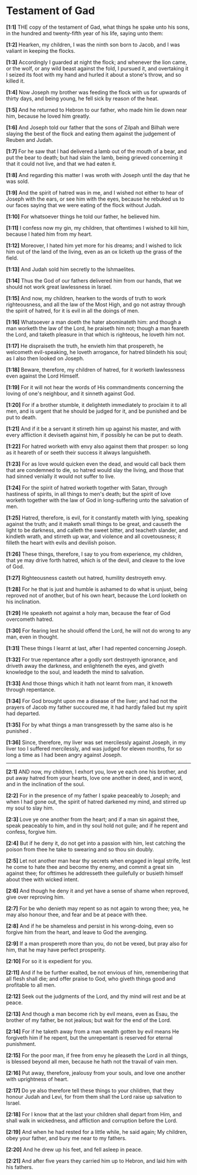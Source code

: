 # Testament of Gad


**[1:1]** THE copy of the testament of Gad, what things he spake unto his sons, in the hundred and twenty-fifth year of his life, saying unto them:

**[1:2]** Hearken, my children, I was the ninth son born to Jacob, and I was valiant in keeping the flocks.

**[1:3]** Accordingly I guarded at night the flock; and whenever the lion came, or the wolf, or any wild beast against the fold, I pursued it, and overtaking it I seized its foot with my hand and hurled it about a stone's throw, and so killed it.

**[1:4]** Now Joseph my brother was feeding the flock with us for upwards of thirty days, and being young, he fell sick by reason of the heat.

**[1:5]** And he returned to Hebron to our father, who made him lie down near him, because he loved him greatly.

**[1:6]** And Joseph told our father that the sons of Zilpah and Bilhah were slaying the best of the flock and eating them against the judgement of Reuben and Judah.

**[1:7]** For he saw that I had delivered a lamb out of the mouth of a bear, and put the bear to death; but had slain the lamb, being grieved concerning it that it could not live, and that we had eaten it.

**[1:8]** And regarding this matter I was wroth with Joseph until the day that he was sold.

**[1:9]** And the spirit of hatred was in me, and I wished not either to hear of Joseph with the ears, or see him with the eyes, because he rebuked us to our faces saying that we were eating of the flock without Judah.

**[1:10]** For whatsoever things he told our father, he believed him.

**[1:11]** I confess now my gin, my children, that oftentimes I wished to kill him, because I hated him from my heart.

**[1:12]** Moreover, I hated him yet more for his dreams; and I wished to lick him out of the land of the living, even as an ox licketh up the grass of the field.

**[1:13]** And Judah sold him secretly to the Ishmaelites.

**[1:14]** Thus the God of our fathers delivered him from our hands, that we should not work great lawlessness in Israel.

**[1:15]** And now, my children, hearken to the words of truth to work righteousness, and all the law of the Most High, and go not astray through the spirit of hatred, for it is evil in all the doings of men.

**[1:16]** Whatsoever a man doeth the hater abominateth him: and though a man worketh the law of the Lord, he praiseth him not; though a man feareth the Lord, and taketh pleasure in that which is righteous, he loveth him not.

**[1:17]** He dispraiseth the truth, he envieth him that prospereth, he welcometh evil-speaking, he loveth arrogance, for hatred blindeth his soul; as I also then looked on Joseph.

**[1:18]** Beware, therefore, my children of hatred, for it worketh lawlessness even against the Lord Himself.

**[1:19]** For it will not hear the words of His commandments concerning the loving of one's neighbour, and it sinneth against God.

**[1:20]** For if a brother stumble, it delighteth immediately to proclaim it to all men, and is urgent that he should be judged for it, and be punished and be put to death.

**[1:21]** And if it be a servant it stirreth him up against his master, and with every affliction it deviseth against him, if possibly he can be put to death.

**[1:22]** For hatred worketh with envy also against them that prosper: so long as it heareth of or seeth their success it always languisheth.

**[1:23]** For as love would quicken even the dead, and would call back them that are condemned to die, so hatred would slay the living, and those that had sinned venially it would not suffer to live.

**[1:24]** For the spirit of hatred worketh together with Satan, through hastiness of spirits, in all things to men's death; but the spirit of love worketh together with the law of God in long-suffering unto the salvation of men.

**[1:25]** Hatred, therefore, is evil, for it constantly mateth with lying, speaking against the truth; and it maketh small things to be great, and causeth the light to be darkness, and calleth the sweet bitter, and teacheth slander, and kindleth wrath, and stirreth up war, and violence and all covetousness; it filleth the heart with evils and devilish poison.

**[1:26]** These things, therefore, I say to you from experience, my children, that ye may drive forth hatred, which is of the devil, and cleave to the love of God.

**[1:27]** Righteousness casteth out hatred, humility destroyeth envy.

**[1:28]** For he that is just and humble is ashamed to do what is unjust, being reproved not of another, but of his own heart, because the Lord looketh on his inclination.

**[1:29]** He speaketh not against a holy man, because the fear of God overcometh hatred.

**[1:30]** For fearing lest he should offend the Lord, he will not do wrong to any man, even in thought.

**[1:31]** These things I learnt at last, after I had repented concerning Joseph.

**[1:32]** For true repentance after a godly sort destroyeth ignorance, and driveth away the darkness, and enlighteneth the eyes, and giveth knowledge to the soul, and leadeth the mind to salvation.

**[1:33]** And those things which it hath not learnt from man, it knoweth through repentance.

**[1:34]** For God brought upon me a disease of the liver; and had not the prayers of Jacob my father succoured me, it had hardly failed but my spirit had departed.

**[1:35]** For by what things a man transgresseth by the same also is he punished .

**[1:36]** Since, therefore, my liver was set mercilessly against Joseph, in my liver too I suffered mercilessly, and was judged for eleven months, for so long a time as I had been angry against Joseph.



---



**[2:1]** AND now, my children, I exhort you, love ye each one his brother, and put away hatred from your hearts, love one another in deed, and in word, and in the inclination of the soul.

**[2:2]** For in the presence of my father I spake peaceably to Joseph; and when I had gone out, the spirit of hatred darkened my mind, and stirred up my soul to slay him.

**[2:3]** Love ye one another from the heart; and if a man sin against thee, speak peaceably to him, and in thy soul hold not guile; and if he repent and confess, forgive him.

**[2:4]** But if he deny it, do not get into a passion with him, lest catching the poison from thee he take to swearing and so thou sin doubly.

**[2:5]** Let not another man hear thy secrets when engaged in legal strife, lest he come to hate thee and become thy enemy, and commit a great sin against thee; for ofttimes he addresseth thee guilefully or busieth himself about thee with wicked intent.

**[2:6]** And though he deny it and yet have a sense of shame when reproved, give over reproving him.

**[2:7]** For be who denieth may repent so as not again to wrong thee; yea, he may also honour thee, and fear and be at peace with thee.

**[2:8]** And if he be shameless and persist in his wrong-doing, even so forgive him from the heart, and leave to God the avenging.

**[2:9]** If a man prospereth more than you, do not be vexed, but pray also for him, that he may have perfect prosperity.

**[2:10]** For so it is expedient for you.

**[2:11]** And if he be further exalted, be not envious of him, remembering that all flesh shall die; and offer praise to God, who giveth things good and profitable to all men.

**[2:12]** Seek out the judgments of the Lord, and thy mind will rest and be at peace.

**[2:13]** And though a man become rich by evil means, even as Esau, the brother of my father, be not jealous; but wait for the end of the Lord.

**[2:14]** For if he taketh away from a man wealth gotten by evil means He forgiveth him if he repent, but the unrepentant is reserved for eternal punishment.

**[2:15]** For the poor man, if free from envy he pleaseth the Lord in all things, is blessed beyond all men, because he hath not the travail of vain men.

**[2:16]** Put away, therefore, jealousy from your souls, and love one another with uprightness of heart.

**[2:17]** Do ye also therefore tell these things to your children, that they honour Judah and Levi, for from them shall the Lord raise up salvation to Israel.

**[2:18]** For I know that at the last your children shall depart from Him, and shall walk in wickedness, and affliction and corruption before the Lord.

**[2:19]** And when he had rested for a little while, he said again; My children, obey your father, and bury me near to my fathers.

**[2:20]** And he drew up his feet, and fell asleep in peace.

**[2:21]** And after five years they carried him up to Hebron, and laid him with his fathers.

